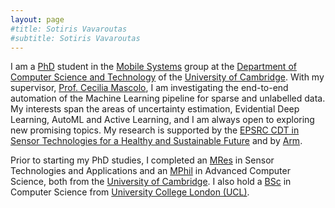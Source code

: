 ```yaml
---
layout: page
#title: Sotiris Vavaroutas
#subtitle: Sotiris Vavaroutas
---
```


I am a [PhD](https://www.postgraduate.study.cam.ac.uk/courses/qualifications/phd) student in the [Mobile Systems](https://mobile-systems.cl.cam.ac.uk) group at the [Department of Computer Science and Technology](https://www.cst.cam.ac.uk) of the [University of Cambridge](https://www.cam.ac.uk). With my supervisor, [Prof. Cecilia Mascolo](https://www.cl.cam.ac.uk/~cm542/), I am investigating the end-to-end automation of the Machine Learning pipeline for sparse and unlabelled data. My interests span the areas of uncertainty estimation, Evidential Deep Learning, AutoML and Active Learning, and I am always open to exploring new promising topics. My research is supported by the [EPSRC CDT in Sensor Technologies for a Healthy and Sustainable Future](https://cdt.sensors.cam.ac.uk) and by [Arm](https://www.arm.com).

Prior to starting my PhD studies, I completed an [MRes](https://www.postgraduate.study.cam.ac.uk/courses/qualifications/mres) in Sensor Technologies and Applications and an [MPhil](https://www.postgraduate.study.cam.ac.uk/courses/qualifications/mphil) in Advanced Computer Science, both from the [University of Cambridge](https://www.cam.ac.uk). I also hold a [BSc](https://www.ucl.ac.uk/prospective-students/undergraduate/degrees/computer-science-bsc) in Computer Science from [University College London (UCL)](https://www.ucl.ac.uk).
